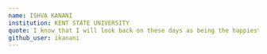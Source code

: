 ```yaml
---
name: ISHVA KANANI
institution: KENT STATE UNIVERSITY 
quote: I know that I will look back on these days as being the happiest of my life.
github_user: ikanani
---
```

